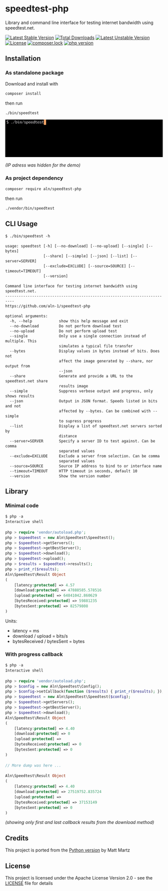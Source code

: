 # speedtest-php

Library and command line interface for testing internet bandwidth using speedtest.net.

[![Latest Stable Version](https://poser.pugx.org/aln/speedtest-php/v)](//packagist.org/packages/aln/speedtest-php)
[![Total Downloads](https://poser.pugx.org/aln/speedtest-php/downloads)](//packagist.org/packages/aln/speedtest-php)
[![Latest Unstable Version](https://poser.pugx.org/aln/speedtest-php/v/unstable)](//packagist.org/packages/aln/speedtest-php)
[![License](https://poser.pugx.org/aln/speedtest-php/license)](//packagist.org/packages/aln/speedtest-php)
[![composer.lock](https://poser.pugx.org/aln/speedtest-php/composerlock)](//packagist.org/packages/aln/speedtest-php)
[![php version](https://img.shields.io/badge/php-%3E%3D%207.0-blue)](//packagist.org/packages/aln/speedtest-php)

## Installation

### As standalone package

Download and install with

```bash
composer install
```

then run

```bash
./bin/speedtest
```
![speedtest-php demo](resources/speedtest-php.gif)

*(IP adress was hidden for the demo)*

### As project dependency

```bash
composer require aln/speedtest-php
```

then run

```bash
./vendor/bin/speedtest
```

## CLI Usage

```
$ ./bin/speedtest -h

usage: speedtest [-h] [--no-download] [--no-upload] [--single] [--bytes]
                 [--share] [--simple] [--json] [--list] [--server=SERVER]
                 [--exclude=EXCLUDE] [--source=SOURCE] [--timeout=TIMEOUT]
                 [--version]

Command line interface for testing internet bandwidth using speedtest.net.
--------------------------------------------------------------------------
https://github.com/aln-1/speedtest-php

optional arguments:
  -h, --help            show this help message and exit
  --no-download         Do not perform download test
  --no-upload           Do not perform upload test
  --single              Only use a single connection instead of multiple. This
                        simulates a typical file transfer
  --bytes               Display values in bytes instead of bits. Does not
                        affect the image generated by --share, nor output from
                        --json
  --share               Generate and provide a URL to the speedtest.net share
                        results image
  --simple              Suppress verbose output and progress, only shows results
  --json                Output in JSON format. Speeds listed in bits and not
                        affected by --bytes. Can be combined with --simple
                        to supress progress
  --list                Display a list of speedtest.net servers sorted by
                        distance
  --server=SERVER       Specify a server ID to test against. Can be comma
                        separated values
  --exclude=EXCLUDE     Exclude a server from selection. Can be comma
                        separated values
  --source=SOURCE       Source IP address to bind to or interface name
  --timeout=TIMEOUT     HTTP timeout in seconds, default 10
  --version             Show the version number
```

## Library

### Minimal code

```php
$ php -a
Interactive shell

php > require 'vendor/autoload.php';
php > $speedtest = new Aln\Speedtest\Speedtest();
php > $speedtest->getServers();
php > $speedtest->getBestServer();
php > $speedtest->download();
php > $speedtest->upload();
php > $results = $speedtest->results();
php > print_r($results);
Aln\Speedtest\Result Object
(
    [latency:protected] => 4.57
    [download:protected] => 47888585.578516
    [upload:protected] => 64841042.860629
    [bytesReceived:protected] => 59881235
    [bytesSent:protected] => 82579808
)
```

Units:
* latency = ms
* download / upload = bits/s
* bytesReceived / bytesSent = bytes

### With progress callback

```php
$ php -a
Interactive shell

php > require 'vendor/autoload.php';
php > $config = new Aln\Speedtest\Config();
php > $config->setCallback(function ($results) { print_r($results); });
php > $speedtest = new Aln\Speedtest\Speedtest($config);
php > $speedtest->getServers();
php > $speedtest->getBestServer();
php > $speedtest->download();
Aln\Speedtest\Result Object
(
    [latency:protected] => 4.40
    [download:protected] => 0
    [upload:protected] =>
    [bytesReceived:protected] => 0
    [bytesSent:protected] => 0
)

// More dump was here ...

Aln\Speedtest\Result Object
(
    [latency:protected] => 4.40
    [download:protected] => 27519752.835724
    [upload:protected] =>
    [bytesReceived:protected] => 37153149
    [bytesSent:protected] => 0
)
```
*(showing only first and last callback results from the download method)*

## Credits
This project is ported from the [Python version](https://github.com/sivel/speedtest-cli) by Matt Martz

## License
This project is licensed under the Apache License Version 2.0 - see the [LICENSE](LICENSE) file for details
